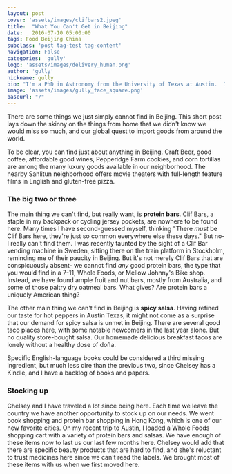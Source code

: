 ```yaml
---
layout: post
cover: 'assets/images/clifbars2.jpeg'
title:  "What You Can't Get in Beijing"
date:   2016-07-10 05:00:00
tags: Food Beijing China
subclass: 'post tag-test tag-content'
navigation: False
categories: 'gully'
logo: 'assets/images/delivery_human.png'
author: 'gully'
nickname: gully
bio: "I'm a PhD in Astronomy from the University of Texas at Austin.  I like experiments,  behavioral economics, bicycle riding, data science, and Indian food."
image: 'assets/images/gully_face_square.png'
baseurl: "/"
---
```



There are some things we just simply cannot find in Beijing.  This short post lays down the skinny on the things from home that we didn't know we would miss so much, and our global quest to import goods from around the world.  

To be clear, you can find just about anything in Beijing.  Craft Beer, good coffee, affordable good wines, Pepperidge Farm cookies, and corn tortillas are among the many luxury goods available in our neighborhood.  The nearby Sanlitun neighborhood offers movie theaters with full-length feature films in English and gluten-free pizza.

### The big two or three

The main thing we can't find, but really want, is **protein bars**.  Clif Bars, a staple in my backpack or cycling jersey pockets, are nowhere to be found here.  Many times I have second-guessed myself, thinking "There *must* be Clif Bars here, they're just so common everywhere else these days."  But no- I really can't find them.  I was recently taunted by the sight of a Clif Bar vending machine in Sweden, sitting there on the train platform in Stockholm, reminding me of their paucity in Beijing.  But it's not merely Clif Bars that are conspicuously absent- we cannot find *any* good protein bars, the type that you would find in a 7-11, Whole Foods, or Mellow Johnny's Bike shop.  Instead, we have found ample fruit and nut bars, mostly from Australia, and some of those paltry dry oatmeal bars.  What gives?  Are protein bars a uniquely American thing?

The other main thing we can't find in Beijing is **spicy salsa**.  Having refined our taste for hot peppers in Austin Texas, it might not come as a surprise that our demand for spicy salsa is unmet in Beijing.  There are several good taco places here, with some notable newcomers in the last year alone.  But no quality store-bought salsa.  Our homemade delicious breakfast tacos are lonely without a healthy dose of doña.

Specific English-language books could be considered a third missing ingredient, but much less dire than the previous two, since Chelsey has a Kindle, and I have a backlog of books and papers.

### Stocking up

Chelsey and I have traveled a lot since being here.  Each time we leave the country we have another opportunity to stock up on our needs.  We went book shopping and protein bar shopping in Hong Kong, which is one of our new favorite cities.  On my recent trip to Austin, I loaded a Whole Foods shopping cart with a variety of protein bars and salsas.  We have enough of these items now to last us our last few months here.  Chelsey would add that there are specific beauty products that are hard to find, and she's reluctant to trust medicines here since we can't read the labels.  We brought most of these items with us when we first moved here.